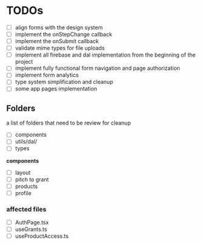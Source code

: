 # TODOs

- [ ] align forms with the design system
- [ ] implement the onStepChange callback
- [ ] implement the onSubmit callback
- [ ] validate mime types for file uploads
- [ ] implement all firebase and dal implementation from the beginning of the project
- [ ] implement fully functional form navigation and page authorization
- [ ] implement form analytics
- [ ] type system simplification and cleanup
- [ ] some app pages implementation

## Folders

a list of folders that need to be review for cleanup

- [ ] components
- [ ] utils/dal/
- [ ] types

**components**
- [ ] layout
- [ ] pitch to grant
- [ ] products
- [ ] profile

### affected files

- [ ] AuthPage.tsx
- [ ] useGrants.ts
- [ ] useProductAccess.ts